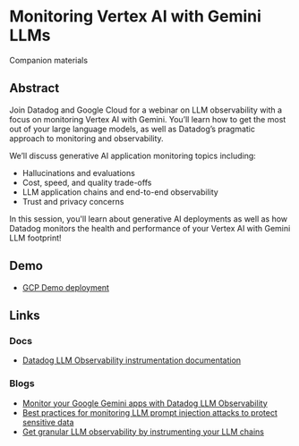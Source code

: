 # Monitoring Vertex AI with Gemini LLMs

Companion materials

## Abstract

Join Datadog and Google Cloud for a webinar on LLM observability with a focus on monitoring Vertex AI with Gemini. You’ll learn how to get the most out of your large language models, as well as Datadog’s pragmatic approach to monitoring and observability.

We’ll discuss generative AI application monitoring topics including:
- Hallucinations and evaluations
- Cost, speed, and quality trade-offs
- LLM application chains and end-to-end observability
- Trust and privacy concerns

In this session, you'll learn about generative AI deployments as well as how Datadog monitors the health and performance of your Vertex AI with Gemini LLM footprint!

## Demo

- [GCP Demo deployment](https://github.com/GoogleCloudPlatform/microservices-demo)

## Links

### Docs

- [Datadog LLM Observability instrumentation documentation](https://docs.datadoghq.com/llm_observability/setup/auto_instrumentation/)

### Blogs

- [Monitor your Google Gemini apps with Datadog LLM Observability](https://www.datadoghq.com/blog/monitor-google-gemini-datadog-llm-observability/)
- [Best practices for monitoring LLM prompt injection attacks to protect sensitive data](https://www.datadoghq.com/blog/monitor-llm-prompt-injection-attacks/)
- [Get granular LLM observability by instrumenting your LLM chains](https://www.datadoghq.com/blog/llm-observability-chain-tracing/)
